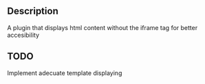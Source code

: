 ## Description

A plugin that displays html content without the iframe tag for better accesibility

## TODO

Implement adecuate template displaying
